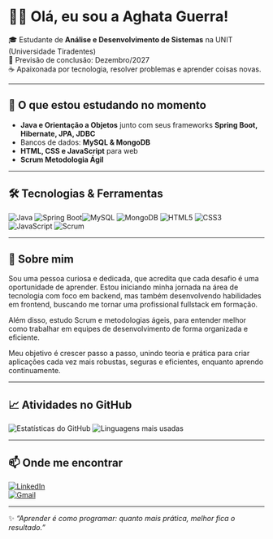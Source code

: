# 👩‍💻 Olá, eu sou a Aghata Guerra!  

🎓 Estudante de **Análise e Desenvolvimento de Sistemas** na UNIT (Universidade Tiradentes)  
📅 Previsão de conclusão: Dezembro/2027  
☕ Apaixonada por tecnologia, resolver problemas e aprender coisas novas.

---

## 🚀 O que estou estudando no momento  
- **Java e Orientação a Objetos** junto com seus frameworks **Spring Boot, Hibernate, JPA, JDBC**  
- Bancos de dados: **MySQL & MongoDB**
- **HTML, CSS e JavaScript** para web
- **Scrum Metodologia Ágil**  

---

## 🛠️ Tecnologias & Ferramentas  

![Java](https://img.shields.io/badge/Java-ED8B00?style=for-the-badge&logo=openjdk&logoColor=white)  ![Spring Boot](https://img.shields.io/badge/Spring%20Boot-6DB33F?style=for-the-badge&logo=springboot&logoColor=white)![MySQL](https://img.shields.io/badge/MySQL-4479A1?style=for-the-badge&logo=mysql&logoColor=white)  ![MongoDB](https://img.shields.io/badge/MongoDB-47A248?style=for-the-badge&logo=mongodb&logoColor=white)  ![HTML5](https://img.shields.io/badge/HTML5-E34F26?style=for-the-badge&logo=html5&logoColor=white)  ![CSS3](https://img.shields.io/badge/CSS3-1572B6?style=for-the-badge&logo=css3&logoColor=white)  ![JavaScript](https://img.shields.io/badge/JavaScript-F7DF1E?style=for-the-badge&logo=javascript&logoColor=black)  ![Scrum](https://img.shields.io/badge/Scrum-0052CC?style=for-the-badge&logo=scrumalliance&logoColor=white) 

---

## 🌱 Sobre mim  
Sou uma pessoa curiosa e dedicada, que acredita que cada desafio é uma oportunidade de aprender. Estou iniciando minha jornada na área de tecnologia com foco em backend, mas também desenvolvendo habilidades em frontend, buscando me tornar uma profissional fullstack em formação.

Além disso, estudo Scrum e metodologias ágeis, para entender melhor como trabalhar em equipes de desenvolvimento de forma organizada e eficiente.

Meu objetivo é crescer passo a passo, unindo teoria e prática para criar aplicações cada vez mais robustas, seguras e eficientes, enquanto aprendo continuamente.

---

## 📈 Atividades no GitHub

![Estatísticas do GitHub](https://github-readme-stats.vercel.app/api?username=aghata-guerra&show_icons=true&theme=tokyonight)  ![Linguagens mais usadas](https://github-readme-stats.vercel.app/api/top-langs/?username=aghata-guerra&layout=compact&theme=tokyonight)  

---

## 📫 Onde me encontrar  
[![LinkedIn](https://img.shields.io/badge/LinkedIn-Aghata%20Guerra-blue?style=flat-square&logo=linkedin)](https://www.linkedin.com/in/aghata-guerra/)  
[![Gmail](https://img.shields.io/badge/Email-aghata19guerra@gmail.com-red?style=flat-square&logo=gmail)](mailto:aghata@example.com)  

---

✨ *“Aprender é como programar: quanto mais prática, melhor fica o resultado.”*  

